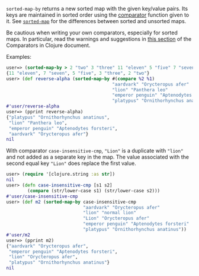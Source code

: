 `sorted-map-by` returns a new sorted map with the given key/value
pairs.  Its keys are maintained in sorted order using the
[comparator][ComparatorsInClojure] function given to it.  See
[`sorted-map`][doc-sorted-map] for the differences between sorted and
unsorted maps.

[ComparatorsInClojure]: https://github.com/jafingerhut/thalia/blob/master/doc/other-topics/comparators.md
[doc-sorted-map]: https://github.com/jafingerhut/thalia/blob/master/doc/project-docs/clojure.core-1.5.1/clojure.core/sorted-map.md

Be cautious when writing your own comparators, especially for sorted
maps.  In particular, read the warnings and suggestions in [this
section][ComparatorsInClojureSortedSets] of the Comparators in Clojure
document.

[ComparatorsInClojureSortedSets]: https://github.com/jafingerhut/thalia/blob/master/doc/other-topics/comparators.md#comparators-for-sorted-sets-and-maps-are-easy-to-get-wrong

Examples:

```clojure
user=> (sorted-map-by > 2 "two" 3 "three" 11 "eleven" 5 "five" 7 "seven")
{11 "eleven", 7 "seven", 5 "five", 3 "three", 2 "two"}
user> (def reverse-alpha (sorted-map-by #(compare %2 %1)
                                        "aardvark" "Orycteropus afer"
                                        "lion" "Panthera leo"
                                        "emperor penguin" "Aptenodytes forsteri"
                                        "platypus" "Ornithorhynchus anatinus"))
#'user/reverse-alpha
user=> (pprint reverse-alpha)
{"platypus" "Ornithorhynchus anatinus",
 "lion" "Panthera leo",
 "emperor penguin" "Aptenodytes forsteri",
 "aardvark" "Orycteropus afer"}
nil
```

With comparator `case-insensitive-cmp`, `"Lion"` is a duplicate with
`"lion"` and not added as a separate key in the map.  The value
associated with the second equal key `"Lion"` does replace the first
value.

```clojure
user> (require '[clojure.string :as str])
nil
user> (defn case-insensitive-cmp [s1 s2]
        (compare (str/lower-case s1) (str/lower-case s2)))
#'user/case-insensitive-cmp
user> (def m2 (sorted-map-by case-insensitive-cmp
                             "aardvark" "Orycteropus afer"
                             "lion" "normal lion"
                             "Lion" "Orycteropus afer"
                             "emperor penguin" "Aptenodytes forsteri"
                             "platypus" "Ornithorhynchus anatinus"))
#'user/m2
user=> (pprint m2)
{"aardvark" "Orycteropus afer",
 "emperor penguin" "Aptenodytes forsteri",
 "lion" "Orycteropus afer",
 "platypus" "Ornithorhynchus anatinus"}
nil
```
